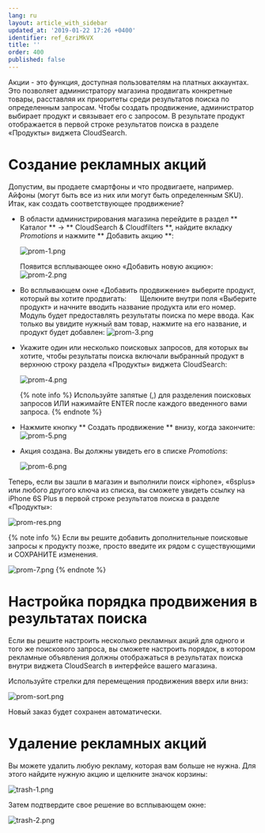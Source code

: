 ```yaml
---
lang: ru
layout: article_with_sidebar
updated_at: '2019-01-22 17:26 +0400'
identifier: ref_6zriMkVX
title: ''
order: 400
published: false
---
```

Акции - это функция, доступная пользователям на платных аккаунтах. Это позволяет администратору магазина продвигать конкретные товары, расставляя их приоритеты среди результатов поиска по определенным запросам. Чтобы создать продвижение, администратор выбирает продукт и связывает его с запросом. В результате продукт отображается в первой строке результатов поиска в разделе «Продукты» виджета CloudSearch.

# Создание рекламных акций

Допустим, вы продаете смартфоны и что продвигаете, например. Айфоны (могут быть все из них или могут быть определенным SKU). Итак, как создать соответствующее продвижение?

* В области администрирования магазина перейдите в раздел ** Каталог ** -> ** CloudSearch & Cloudfilters **, найдите вкладку _Promotions_ и нажмите ** Добавить акцию **:

  ![prom-1.png]({{site.baseurl}}/attachments/ref_0OurnBzC/prom-1.png)
  
  Появится всплывающее окно «Добавить новую акцию»:
  ![prom-2.png]({{site.baseurl}}/attachments/ref_0OurnBzC/prom-2.png)
  
* Во всплывающем окне «Добавить продвижение» выберите продукт, который вы хотите продвигать:
  
   Щелкните внутри поля «Выберите продукт» и начните вводить название продукта или его номер. Модуль будет предоставлять результаты поиска по мере ввода. Как только вы увидите нужный вам товар, нажмите на его название, и продукт будет добавлен:
   ![prom-3.png]({{site.baseurl}}/attachments/ref_0OurnBzC/prom-3.png)
  
* Укажите один или несколько поисковых запросов, для которых вы хотите, чтобы результаты поиска включали выбранный продукт в верхнюю строку раздела «Продукты» виджета CloudSearch:
  
   ![prom-4.png]({{site.baseurl}}/attachments/ref_0OurnBzC/prom-4.png)  
   
   {% note info %}
   Используйте запятые (,) для разделения поисковых запросов ИЛИ нажимайте ENTER после каждого введенного вами запроса.
   {% endnote %}

* Нажмите кнопку ** Создать продвижение ** внизу, когда закончите:
  ![prom-5.png]({{site.baseurl}}/attachments/ref_0OurnBzC/prom-5.png)

* Акция создана. Вы должны увидеть его в списке _Promotions_:
  
  ![prom-6.png]({{site.baseurl}}/attachments/ref_0OurnBzC/prom-6.png)

Теперь, если вы зашли в магазин и выполнили поиск «iphone», «6splus» или любого другого ключа из списка, вы сможете увидеть ссылку на iPhone 6S Plus в первой строке результатов поиска в разделе «Продукты»:

![prom-res.png]({{site.baseurl}}/attachments/ref_0OurnBzC/prom-res.png)

{% note info %}
Если вы решите добавить дополнительные поисковые запросы к продукту позже, просто введите их рядом с существующими и СОХРАНИТЕ изменения.

![prom-7.png]({{site.baseurl}}/attachments/ref_0OurnBzC/prom-7.png)
{% endnote %}


# Настройка порядка продвижения в результатах поиска

Если вы решите настроить несколько рекламных акций для одного и того же поискового запроса, вы сможете настроить порядок, в котором рекламные объявления должны отображаться в результатах поиска внутри виджета CloudSearch в интерфейсе вашего магазина.

Используйте стрелки для перемещения продвижения вверх или вниз:

![prom-sort.png]({{site.baseurl}}/attachments/ref_0OurnBzC/prom-sort.png)

Новый заказ будет сохранен автоматически.

# Удаление рекламных акций

Вы можете удалить любую рекламу, которая вам больше не нужна.
Для этого найдите нужную акцию и щелкните значок корзины:

![trash-1.png]({{site.baseurl}}/attachments/ref_0OurnBzC/trash-1.png)

Затем подтвердите свое решение во всплывающем окне:

![trash-2.png]({{site.baseurl}}/attachments/ref_0OurnBzC/trash-2.png)


  